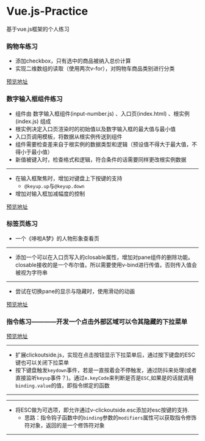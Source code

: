 # Vue.js-Practice
基于vue.js框架的个人练习

### 购物车练习

- 添加checkbox，只有选中的商品被纳入总价计算
- 实现二维数组的读取（使用两次v-for），对购物车商品类别进行分类

[预览地址](https://syinho.github.io/Vue.js-Practice/%E8%B4%AD%E7%89%A9%E8%BD%A6%E7%BB%83%E4%B9%A0/%E8%B4%AD%E7%89%A9%E8%BD%A6.html)

### 数字输入框组件练习
- 组件由 数字输入框组件(input-number.js) 、入口页(index.html) 、根实例(index.js) 组成
- 根实例决定入口页渲染时的初始值以及数字输入框的最大值与最小值
- 入口页调用模板，将数据从根实例传送到组件
- 组件需要检查差来自于根实例的数据类型和逻辑（预设值不得大于最大值，不得小于最小值）
- 新值被键入时，检查格式和逻辑，符合条件的话需要同样更改根实例数据
******
- 在输入框聚焦时，增加对键盘上下按键的支持
  - `@keyup.up`与`@keyup.down`
- 增加对输入框加减幅度的控制

[预览地址](https://syinho.github.io/Vue.js-Practice/%E6%95%B0%E5%AD%97%E8%BE%93%E5%85%A5%E6%A1%86%E7%BB%84%E4%BB%B6/index.html)

### 标签页练习
- 一个《哆啦A梦》的人物形象查看页
******
- 添加一个可以在入口页写入的closable属性，增加对pane组件的删除功能。closable接收的是一个布尔值，所以需要使用v-bind进行传值，否则传入值会被视为字符串
*****
- 尝试在切换pane的显示与隐藏时，使用滑动的动画

[预览地址](https://syinho.github.io/Vue.js-Practice/%E6%A0%87%E7%AD%BE%E9%A1%B5%E7%BB%83%E4%B9%A0/index.html)

### 指令练习————开发一个点击外部区域可以令其隐藏的下拉菜单

[预览地址](https://syinho.github.io/Vue.js-Practice/开发一个可从外部关闭的下拉菜单/index.html)
*****
- 扩展clickoutside.js，实现在点击按钮显示下拉菜单后，通过按下键盘的ESC键也可以关闭下拉菜单
- 按下键盘触发`keydown`事件，若是一直按着会不停触发，通过防抖来处理(或者直接监听`keyup`事件？)。通过`e.keyCode`来判断是否是`ESC`,如果是的话就调用`binding.value`的值，即指令绑定的函数
*****

*****
- 将ESC做为可选项，即允许通过v-clickoutside.esc添加对esc按键的支持.
  - 思路：指令钩子函数中的`binding`参数的`modifiers`属性可以获取指令修饰符对象，返回的是一个修饰符对象
*****